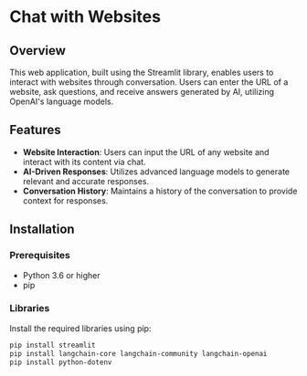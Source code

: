 # Chat with Websites

## Overview
This web application, built using the Streamlit library, enables users to interact with websites through conversation. Users can enter the URL of a website, ask questions, and receive answers generated by AI, utilizing OpenAI's language models.

## Features
- **Website Interaction**: Users can input the URL of any website and interact with its content via chat.
- **AI-Driven Responses**: Utilizes advanced language models to generate relevant and accurate responses.
- **Conversation History**: Maintains a history of the conversation to provide context for responses.

## Installation

### Prerequisites
- Python 3.6 or higher
- pip

### Libraries
Install the required libraries using pip:

```bash
pip install streamlit
pip install langchain-core langchain-community langchain-openai
pip install python-dotenv
